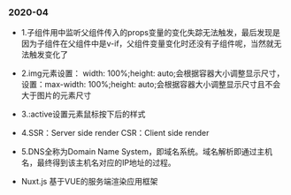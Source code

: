 ### 2020-04
* 1.子组件用中监听父组件传入的props变量的变化失踪无法触发，最后发现是因为子组件在父组件中是v-if，父组件变量变化时还没有子组件呢，当然就无法触发变化了

* 2.img元素设置： width: 100%;height: auto;会根据容器大小调整显示尺寸，设置：max-width: 100%;height: auto;会根据容器大小调整显示尺寸且不会大于图片的元素尺寸

* 3.:active设置元素鼠标按下后的样式

* 4.SSR：Server side render   CSR：Client side render

* 5.DNS全称为Domain Name System，即域名系统。域名解析即通过主机名，最终得到该主机名对应的IP地址的过程。

* Nuxt.js 基于VUE的服务端渲染应用框架

